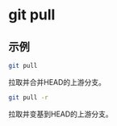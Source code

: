 # git pull

## 示例

```bash
git pull
```

拉取并合并HEAD的上游分支。

```bash
git pull -r
```

拉取并变基到HEAD的上游分支。
